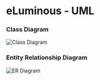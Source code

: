 # eLuminous - UML

### Class Diagram

![Class Diagram](https://github.com/e-Luminous/uml/blob/master/class-diagram/glorified.png)

### Entity Relationship Diagram

![ER Diagram](https://github.com/e-Luminous/uml/blob/master/er-diagram/er.png)
